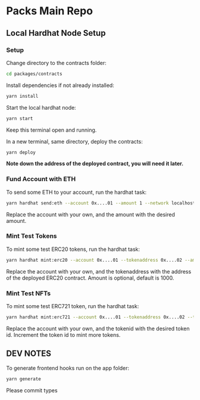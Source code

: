 # Packs Main Repo

## Local Hardhat Node Setup

### Setup

Change directory to the contracts folder:

```bash
cd packages/contracts
```

Install dependencies if not already installed:

```bash
yarn install
```

Start the local hardhat node:

```bash
yarn start
```

Keep this terminal open and running.

In a new terminal, same directory, deploy the contracts:

```bash
yarn deploy
```

**Note down the address of the deployed contract, you will need it later.**

### Fund Account with ETH

To send some ETH to your account, run the hardhat task:

```bash
yarn hardhat send:eth --account 0x....01 --amount 1 --network localhost
```

Replace the account with your own, and the amount with the desired amount.

### Mint Test Tokens

To mint some test ERC20 tokens, run the hardhat task:

```bash
yarn hardhat mint:erc20 --account 0x....01 --tokenaddress 0x....02 --amount 1000 --network localhost
```

Replace the account with your own, and the tokenaddress with the address of the deployed ERC20 contract. Amount is optional, default is 1000.

### Mint Test NFTs

To mint some test ERC721 token, run the hardhat task:

```bash
yarn hardhat mint:erc721 --account 0x....01 --tokenaddress 0x....02 --tokenid 0 --network localhost
```

Replace the account with your own, and the tokenid with the desired token id. Increment the token id to mint more tokens.

## DEV NOTES

To generate frontend hooks run on the app folder:

```bash
yarn generate
```

Please commit types

